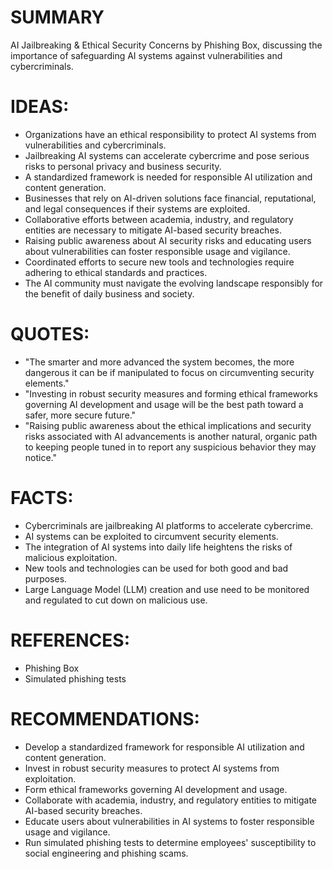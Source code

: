 # SUMMARY
AI Jailbreaking & Ethical Security Concerns by Phishing Box, discussing the importance of safeguarding AI systems against vulnerabilities and cybercriminals.

# IDEAS:
* Organizations have an ethical responsibility to protect AI systems from vulnerabilities and cybercriminals.
* Jailbreaking AI systems can accelerate cybercrime and pose serious risks to personal privacy and business security.
* A standardized framework is needed for responsible AI utilization and content generation.
* Businesses that rely on AI-driven solutions face financial, reputational, and legal consequences if their systems are exploited.
* Collaborative efforts between academia, industry, and regulatory entities are necessary to mitigate AI-based security breaches.
* Raising public awareness about AI security risks and educating users about vulnerabilities can foster responsible usage and vigilance.
* Coordinated efforts to secure new tools and technologies require adhering to ethical standards and practices.
* The AI community must navigate the evolving landscape responsibly for the benefit of daily business and society.

# QUOTES:
* "The smarter and more advanced the system becomes, the more dangerous it can be if manipulated to focus on circumventing security elements."
* "Investing in robust security measures and forming ethical frameworks governing AI development and usage will be the best path toward a safer, more secure future."
* "Raising public awareness about the ethical implications and security risks associated with AI advancements is another natural, organic path to keeping people tuned in to report any suspicious behavior they may notice."

# FACTS:
* Cybercriminals are jailbreaking AI platforms to accelerate cybercrime.
* AI systems can be exploited to circumvent security elements.
* The integration of AI systems into daily life heightens the risks of malicious exploitation.
* New tools and technologies can be used for both good and bad purposes.
* Large Language Model (LLM) creation and use need to be monitored and regulated to cut down on malicious use.

# REFERENCES:
* Phishing Box
* Simulated phishing tests

# RECOMMENDATIONS:
* Develop a standardized framework for responsible AI utilization and content generation.
* Invest in robust security measures to protect AI systems from exploitation.
* Form ethical frameworks governing AI development and usage.
* Collaborate with academia, industry, and regulatory entities to mitigate AI-based security breaches.
* Educate users about vulnerabilities in AI systems to foster responsible usage and vigilance.
* Run simulated phishing tests to determine employees' susceptibility to social engineering and phishing scams.
